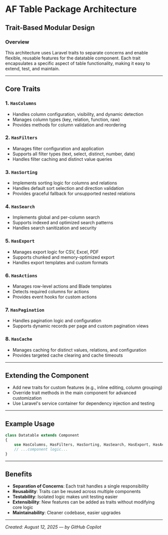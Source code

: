 # AF Table Package Architecture

## Trait-Based Modular Design

### Overview
This architecture uses Laravel traits to separate concerns and enable flexible, reusable features for the datatable component. Each trait encapsulates a specific aspect of table functionality, making it easy to extend, test, and maintain.

---

## Core Traits

### 1. `HasColumns`
- Handles column configuration, visibility, and dynamic detection
- Manages column types (key, relation, function, raw)
- Provides methods for column validation and reordering

### 2. `HasFilters`
- Manages filter configuration and application
- Supports all filter types (text, select, distinct, number, date)
- Handles filter caching and distinct value queries

### 3. `HasSorting`
- Implements sorting logic for columns and relations
- Handles default sort selection and direction validation
- Provides graceful fallback for unsupported nested relations

### 4. `HasSearch`
- Implements global and per-column search
- Supports indexed and optimized search patterns
- Handles search sanitization and security

### 5. `HasExport`
- Manages export logic for CSV, Excel, PDF
- Supports chunked and memory-optimized export
- Handles export templates and custom formats

### 6. `HasActions`
- Manages row-level actions and Blade templates
- Detects required columns for actions
- Provides event hooks for custom actions

### 7. `HasPagination`
- Handles pagination logic and configuration
- Supports dynamic records per page and custom pagination views

### 8. `HasCache`
- Manages caching for distinct values, relations, and configuration
- Provides targeted cache clearing and cache timeouts

---

## Extending the Component
- Add new traits for custom features (e.g., inline editing, column grouping)
- Override trait methods in the main component for advanced customization
- Use Laravel's service container for dependency injection and testing

---

## Example Usage
```php
class Datatable extends Component
{
    use HasColumns, HasFilters, HasSorting, HasSearch, HasExport, HasActions, HasPagination, HasCache;
    // ...component logic...
}
```

---

## Benefits
- **Separation of Concerns**: Each trait handles a single responsibility
- **Reusability**: Traits can be reused across multiple components
- **Testability**: Isolated logic makes unit testing easier
- **Extensibility**: New features can be added as traits without modifying core logic
- **Maintainability**: Cleaner codebase, easier upgrades

---

*Created: August 12, 2025 — by GitHub Copilot*
